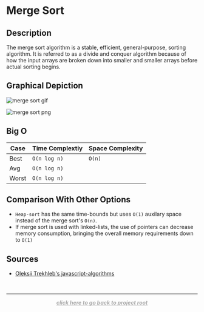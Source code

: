 # Merge Sort

## Description

The merge sort algorithm is a stable, efficient, general-purpose, sorting algorithm. It is referred to as a divide and conquer algorithm because of how the input arrays are broken down into smaller and smaller arrays before actual sorting begins.

## Graphical Depiction

![merge sort gif](https://upload.wikimedia.org/wikipedia/commons/thumb/c/cc/Merge-sort-example-300px.gif/220px-Merge-sort-example-300px.gif)

![merge sort png](https://upload.wikimedia.org/wikipedia/commons/thumb/e/e6/Merge_sort_algorithm_diagram.svg/499px-Merge_sort_algorithm_diagram.svg.png)

## Big O

| Case | Time Complextiy | Space Complexity   
|------|---------|---------|
| Best |`O(n log n)`| `O(n)` |
| Avg |`O(n log n)`|    |
| Worst |`O(n log n)`|  | 

## Comparison With Other Options

- `Heap-sort` has the same time-bounds but uses `O(1)` auxilary space instead of the merge sort's `O(n)`.
- If merge sort is used with linked-lists, the use of pointers can decrease memory consumption, bringing the overall memory requirements down to `O(1)`

## Sources

- [Oleksii Trekhleb's javascript-algorithms](https://github.com/trekhleb/javascript-algorithms)


&nbsp;

---

<div style="text-align:center;"> 
    <a style="color:darkgrey" href="../../README.md">
        <b><i>click here to go back to project root</i></b>
    </a>
</div>